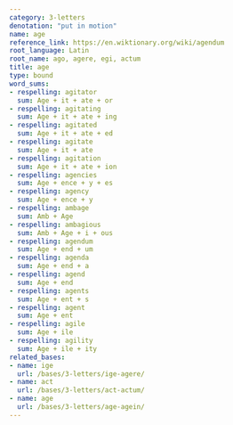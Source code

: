 ```yaml
---
category: 3-letters
denotation: "put in motion"
name: age
reference_link: https://en.wiktionary.org/wiki/agendum
root_language: Latin
root_name: ago, agere, egi, actum
title: age
type: bound
word_sums:
- respelling: agitator
  sum: Age + it + ate + or
- respelling: agitating
  sum: Age + it + ate + ing
- respelling: agitated
  sum: Age + it + ate + ed
- respelling: agitate
  sum: Age + it + ate
- respelling: agitation
  sum: Age + it + ate + ion
- respelling: agencies
  sum: Age + ence + y + es
- respelling: agency
  sum: Age + ence + y
- respelling: ambage
  sum: Amb + Age
- respelling: ambagious
  sum: Amb + Age + i + ous
- respelling: agendum
  sum: Age + end + um
- respelling: agenda
  sum: Age + end + a
- respelling: agend
  sum: Age + end
- respelling: agents
  sum: Age + ent + s
- respelling: agent
  sum: Age + ent
- respelling: agile
  sum: Age + ile
- respelling: agility
  sum: Age + ile + ity
related_bases:
- name: ige
  url: /bases/3-letters/ige-agere/
- name: act
  url: /bases/3-letters/act-actum/
- name: age
  url: /bases/3-letters/age-agein/
---
```

